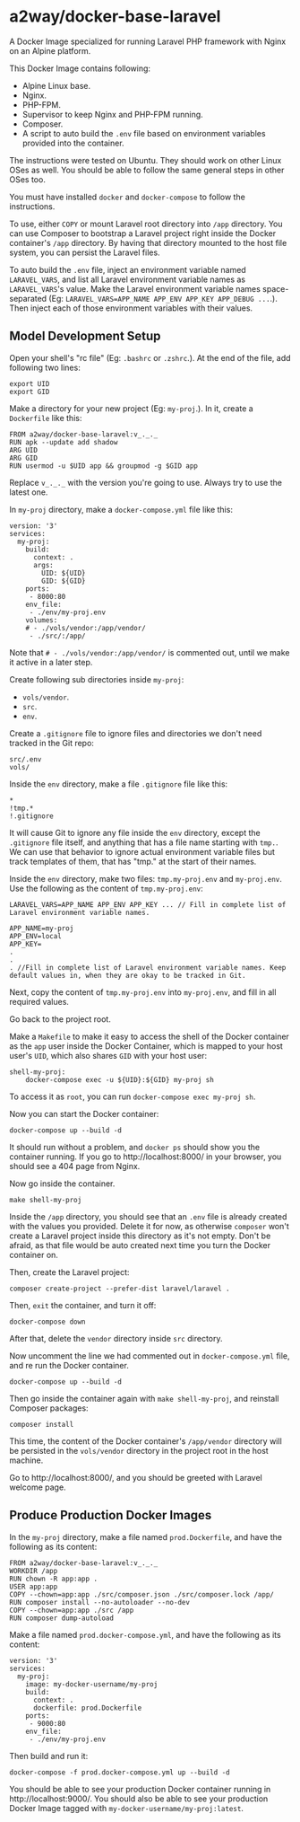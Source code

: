 # a2way/docker-base-laravel

A Docker Image specialized for running Laravel PHP framework with Nginx on an Alpine platform.

This Docker Image contains following:

 - Alpine Linux base.
 - Nginx.
 - PHP-FPM.
 - Supervisor to keep Nginx and PHP-FPM running.
 - Composer.
 - A script to auto build the `.env` file based on environment variables provided into the container.

The instructions were tested on Ubuntu. They should work on other Linux OSes as well. You should be able to follow the same general steps in other OSes too.

You must have installed `docker` and `docker-compose` to follow the instructions.

To use, either `COPY` or mount Laravel root directory into `/app` directory. You can use Composer to bootstrap a Laravel project right inside the Docker container\'s `/app` directory. By having that directory mounted to the host file system, you can persist the Laravel files.

To auto build the `.env` file, inject an environment variable named `LARAVEL_VARS`, and list all Laravel environment variable names as `LARAVEL_VARS`'s value. Make the Laravel environment variable names space-separated (Eg: `LARAVEL_VARS=APP_NAME APP_ENV APP_KEY APP_DEBUG ...`.). Then inject each of those environment variables with their values.

## Model Development Setup

Open your shell's "rc file" (Eg: `.bashrc` or `.zshrc`.). At the end of the file, add following two lines:

```
export UID
export GID
```

Make a directory for your new project (Eg: `my-proj`.). In it, create a `Dockerfile` like this:

```
FROM a2way/docker-base-laravel:v_._._
RUN apk --update add shadow
ARG UID
ARG GID
RUN usermod -u $UID app && groupmod -g $GID app
```

Replace `v_._._` with the version you're going to use. Always try to use the latest one.

In `my-proj` directory, make a `docker-compose.yml` file like this:

```
version: '3'
services:
  my-proj:
    build:
      context: .
      args:
        UID: ${UID}
        GID: ${GID}
    ports:
     - 8000:80
    env_file:
     - ./env/my-proj.env
    volumes:
    # - ./vols/vendor:/app/vendor/
     - ./src/:/app/
```

Note that `# - ./vols/vendor:/app/vendor/` is commented out, until we make it active in a later step.

Create following sub directories inside `my-proj`:

 - `vols/vendor`.
 - `src`.
 - `env`.

Create a `.gitignore` file to ignore files and directories we don't need tracked in the Git repo:

```
src/.env
vols/
```

Inside the `env` directory, make a file `.gitignore` file like this:

```
*
!tmp.*
!.gitignore
```

It will cause Git to ignore any file inside the `env` directory, except the `.gitignore` file itself, and anything that has a file name starting with `tmp.`. We can use that behavior to ignore actual environment variable files but track templates of them, that has "tmp." at the start of their names.

Inside the `env` directory, make two files: `tmp.my-proj.env` and `my-proj.env`. Use the following as the content of `tmp.my-proj.env`:

```
LARAVEL_VARS=APP_NAME APP_ENV APP_KEY ... // Fill in complete list of Laravel environment variable names.

APP_NAME=my-proj
APP_ENV=local
APP_KEY=
.
.
. //Fill in complete list of Laravel environment variable names. Keep default values in, when they are okay to be tracked in Git.
```

Next, copy the content of `tmp.my-proj.env` into `my-proj.env`, and fill in all required values.

Go back to the project root.

Make a `Makefile` to make it easy to access the shell of the Docker container as the `app` user inside the Docker Container, which is mapped to your host user's `UID`, which also shares `GID` with your host user:

```
shell-my-proj:
	docker-compose exec -u ${UID}:${GID} my-proj sh
```

To access it as `root`, you can run `docker-compose exec my-proj sh`.

Now you can start the Docker container:

```
docker-compose up --build -d
```

It should run without a problem, and `docker ps` should show you the container running. If you go to http://localhost:8000/ in your browser, you should see a 404 page from Nginx.

Now go inside the container.

```
make shell-my-proj
```

Inside the `/app` directory, you should see that an `.env` file is already created with the values you provided. Delete it for now, as otherwise `composer` won't create a Laravel project inside this directory as it's not empty. Don't be afraid, as that file would be auto created next time you turn the Docker container on.

Then, create the Laravel project:

```
composer create-project --prefer-dist laravel/laravel .
```

Then, `exit` the container, and turn it off:

```
docker-compose down
```

After that, delete the `vendor` directory inside `src` directory.

Now uncomment the line we had commented out in `docker-compose.yml` file, and re run the Docker container.

```
docker-compose up --build -d
```

Then go inside the container again with `make shell-my-proj`, and reinstall Composer packages:

```
composer install
```

This time, the content of the Docker container's `/app/vendor` directory will be persisted in the `vols/vendor` directory in the project root in the host machine.

Go to http://localhost:8000/, and you should be greeted with Laravel welcome page.

## Produce Production Docker Images

In the `my-proj` directory, make a file named `prod.Dockerfile`, and have the following as its content:

```
FROM a2way/docker-base-laravel:v_._._
WORKDIR /app
RUN chown -R app:app .
USER app:app
COPY --chown=app:app ./src/composer.json ./src/composer.lock /app/
RUN composer install --no-autoloader --no-dev 
COPY --chown=app:app ./src /app
RUN composer dump-autoload
```

Make a file named `prod.docker-compose.yml`, and have the following as its content:

```
version: '3'
services:
  my-proj:
    image: my-docker-username/my-proj
    build:
      context: .
      dockerfile: prod.Dockerfile
    ports:
     - 9000:80
    env_file:
     - ./env/my-proj.env
```

Then build and run it:

```
docker-compose -f prod.docker-compose.yml up --build -d
```

You should be able to see your production Docker container running in http://localhost:9000/. You should also be able to see your production Docker Image tagged with `my-docker-username/my-proj:latest`.
